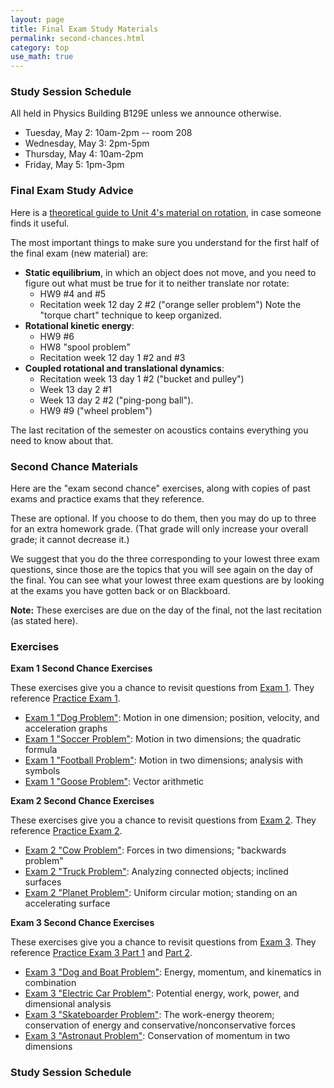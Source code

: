 ```yaml
---
layout: page
title: Final Exam Study Materials 
permalink: second-chances.html
category: top
use_math: true
---
```


### Study Session Schedule

All held in Physics Building B129E unless we announce otherwise.

* Tuesday, May 2: 10am-2pm -- room 208
* Wednesday, May 3: 2pm-5pm
* Thursday, May 4: 10am-2pm
* Friday, May 5: 1pm-3pm

### Final Exam Study Advice

Here is a <a href="unit-4-review.pdf">theoretical guide to Unit 4's material on rotation</a>, in 
case someone finds it useful.

The most important things to make sure you understand for the first half of the final exam (new material) are:

* **Static equilibrium**, in which an object does not move, and you need to figure out what must
be true for it to neither translate nor rotate:
  * HW9 #4 and #5 
  * Recitation week 12 day 2 #2 ("orange seller problem") Note the "torque chart" technique to keep organized.
* **Rotational kinetic energy**:
  * HW9 #6 
  * HW8 "spool problem"
  * Recitation week 12 day 1 #2 and #3
* **Coupled rotational and translational dynamics**:
  * Recitation week 13 day 1 #2 ("bucket and pulley") 
  * Week 13 day 2 #1 
  * Week 13 day 2 #2 ("ping-pong ball").
  * HW9 #9 ("wheel problem")

The last recitation of the semester on acoustics contains everything you need to know about that.

### Second Chance Materials

Here are the "exam second chance" exercises, along with copies of past exams and practice exams
that they reference.

These are optional. If you choose to do them, then you may do up to three for an extra homework grade.
(That grade will only increase your overall grade; it cannot decrease it.)

We suggest that you do the three corresponding to your lowest three exam questions, since those 
are the topics that you will see again on the day of the final. You can see what your lowest three
exam questions are by looking at the exams you have gotten back or on Blackboard.

**Note:** These exercises are due on the day of the final, not the last recitation (as stated here).

### Exercises

**Exam 1 Second Chance Exercises**

These exercises give you a chance to revisit questions from <a href="exam1-2023.pdf">Exam 1</a>. 
They reference <a href="practice-exam-1-all.pdf">Practice Exam 1</a>.

* <a href="hw/second-chance/second-chance-dog-1D.pdf">Exam 1 "Dog Problem"</a>: Motion in one dimension; position, velocity, and acceleration graphs
* <a href="hw/second-chance/second-chance-soccer.pdf">Exam 1 "Soccer Problem"</a>: Motion in two dimensions; the quadratic formula
* <a href="hw/second-chance/second-chance-football.pdf">Exam 1 "Football Problem"</a>: Motion in two dimensions; analysis with symbols 
* <a href="hw/second-chance/second-chance-vectors.pdf">Exam 1 "Goose Problem"</a>: Vector arithmetic 



**Exam 2 Second Chance Exercises**

These exercises give you a chance to revisit questions from <a href="exam2-2023.pdf">Exam 2</a>. 
They reference <a href="practice-exam-2-2023.pdf">Practice Exam 2</a>.

* <a href="hw/second-chance/second-chance-cow.pdf">Exam 2 "Cow Problem"</a>: Forces in two dimensions; "backwards problem" 
* <a href="hw/second-chance/second-chance-truck.pdf">Exam 2 "Truck Problem"</a>: Analyzing connected objects; inclined surfaces
* <a href="hw/second-chance/second-chance-planet.pdf">Exam 2 "Planet Problem"</a>: Uniform circular motion; standing on an accelerating surface 


**Exam 3 Second Chance Exercises**

These exercises give you a chance to revisit questions from <a href="exam3-2023.pdf">Exam 3</a>. 
They reference <a href="practice-exam-3-2023.pdf">Practice Exam 3 Part 1</a> and <a href="practice-exam-3-2023-part2.pdf">Part 2</a>.

* <a href="hw/second-chance/second-chance-dog-combination.pdf">Exam 3 "Dog and Boat Problem"</a>: Energy, momentum, and kinematics in combination 
* <a href="hw/second-chance/second-chance-electric-car.pdf">Exam 3 "Electric Car Problem"</a>: Potential energy, work, power, and dimensional analysis 
* <a href="hw/second-chance/second-chance-skateboarder.pdf">Exam 3 "Skateboarder Problem"</a>: The work-energy theorem; conservation of energy and conservative/nonconservative forces 
* <a href="hw/second-chance/second-chance-astronaut.pdf">Exam 3 "Astronaut Problem"</a>: Conservation of momentum in two dimensions 

### Study Session Schedule

